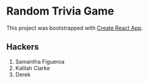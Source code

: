 # Random Trivia Game

This project was bootstrapped with [Create React App](https://github.com/facebook/create-react-app).

## Hackers
1. Samantha Figueroa
2. Kalilah Clarke
3. Derek 

